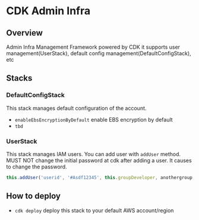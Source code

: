 # CDK Admin Infra
## Overview
Admin Infra Management Framework powered by CDK
it supports user management(UserStack), default config management(DefaultConfigStack), etc

## Stacks
### DefaultConfigStack
This stack manages default configuration of the account.
- `enableEbsEncryptionByDefault` enable EBS encryption by default
- `tbd`

### UserStack
This stack manages IAM users. You can add user with `addUser` method.
MUST NOT change the initial password at cdk after adding a user. It causes to change the password.
```typescript
this.addUser('userid', '#Asdf12345', this.groupDeveloper, anothergroup, ...);
```

## How to deploy
* `cdk deploy`      deploy this stack to your default AWS account/region

